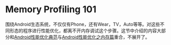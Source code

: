 # Memory Profiling 101

围绕Android生态系统，不仅仅有Phone，还有Wear，TV，Auto等等。对这些不同形态的程序进行性能优化，都离不开内存调试这个步骤。这节中介绍的内容大部分和[Android性能优化典范](http://hukai.me/android-performance-patterns/)与[Android性能优化之内存篇](Android性能优化之内存篇.html)重合，不展开了。